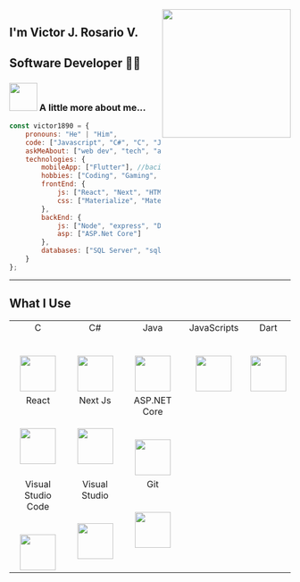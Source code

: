 <img align='right' src="https://media.giphy.com/media/M9gbBd9nbDrOTu1Mqx/giphy.gif" width="230">

## I'm Victor J. Rosario V. 
## Software Developer 👨‍💻

### <img src="https://media.giphy.com/media/VgCDAzcKvsR6OM0uWg/giphy.gif" width="50"> A little more about me...  


```javascript
const victor1890 = {
    pronouns: "He" | "Him",
    code: ["Javascript", "C#", "C", "Java", "Dart"],
    askMeAbout: ["web dev", "tech", "app dev", "music", "games"],
    technologies: {
        mobileApp: ["Flutter"], //bacis
        hobbies: ["Coding", "Gaming", "Talking"],
        frontEnd: {
            js: ["React", "Next", "HTML"],
            css: ["Materialize", "Material-UI", "Bootstrap"]
        },
        backEnd: {
            js: ["Node", "express", "Deno"], //basic
            asp: ["ASP.Net Core"]
        },
        databases: ["SQL Server", "sqlite", "Firebase"]
    }
};
```

---
## What I Use

<table>
  <tbody>
    <tr valign="top">
      <td width="25%" align="center">
        <span>C</span><br><br><br>
        <img height="64px" src="https://cdn.svgporn.com/logos/c.svg">
      </td>
      <td width="25%" align="center">
        <span>C#</span><br><br><br>
        <img height="64px" src="https://cdn.svgporn.com/logos/c-sharp.svg">
      </td>
      <td width="25%" align="center">
        <span>Java</span><br><br><br>
        <img height="64px" src="https://cdn.svgporn.com/logos/java.svg">
      </td>
      <td width="25%" align="center">
          <span></span>JavaScripts<br><br><br>
        <img height="64px" src="https://cdn.svgporn.com/logos/javascript.svg">
      </td>
      <td width="25%" align="center">
        <span>Dart</span><br><br><br>
        <img height="64px" src="https://cdn.svgporn.com/logos/dart.svg">
      </td>
    </tr>
    <tr valign="top">
      <td width="25%" align="center">
        <span>React</span><br><br><br>
        <img height="64px" src="https://cdn.svgporn.com/logos/react.svg">
      </td>
      <td width="25%" align="center">
        <span>Next Js</span><br><br><br>
        <img height="64px" src="https://cdn.svgporn.com/logos/nextjs.svg">
      </td>
      <td width="25%" align="center">
        <span>ASP.NET Core</span><br><br><br>
        <img height="64px" src="https://cdn.svgporn.com/logos/dotnet.svg">
      </td>
    <tr valign="top">
      <td width="25%" align="center">
        <span>Visual Studio Code</span><br><br><br>
        <img height="64px" src="https://cdn.svgporn.com/logos/visual-studio-code.svg">
      </td>
      <td width="25%" align="center">
        <span>Visual Studio</span><br><br><br>
        <img height="64px" src="https://cdn.svgporn.com/logos/visual-studio.svg">
      </td>
      <td width="25%" align="center">
        <span>Git</span><br><br><br>
        <img height="64px" src="https://cdn.svgporn.com/logos/git-icon.svg">
      </td>
     </tr>
    </tr>
  </tbody>
</table>
